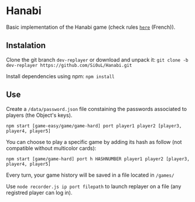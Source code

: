 # Hanabi

Basic implementation of the Hanabi game (check rules [`here`](http://www.cocktailgames.com/wp-content/uploads/2016/03/Hanabi_regles_BD.pdf) (French)).

## Instalation

Clone the git branch `dev-replayer` or download and unpack it:
`git clone -b dev-replayer https://github.com/Si0uL/Hanabi.git`

Install dependencies using npm: `npm install`

## Use

Create a `/data/password.json` file constaining the passwords associated to players (the Object's keys).

`npm start [game-easy/game/game-hard] port player1 player2 [player3, player4, player5]`

You can choose to play a specific game by adding its hash as follow (not compatible without multicolor cards):

`npm start [game/game-hard] port h HASHNUMBER player1 player2 [player3, player4, player5]`

Every turn, your game history will be saved in a file located in `/games/`

Use `node recorder.js ip port filepath` to launch replayer on a file (any registred player can log in).
